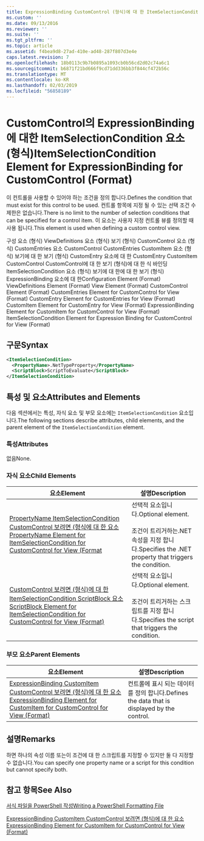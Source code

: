 ```yaml
---
title: ExpressionBinding CustomControl (형식)에 대 한 ItemSelectionCondition 요소 | Microsoft Docs
ms.custom: ''
ms.date: 09/13/2016
ms.reviewer: ''
ms.suite: ''
ms.tgt_pltfrm: ''
ms.topic: article
ms.assetid: f4bea9d8-27ad-410e-ad48-287f807d3e4e
caps.latest.revision: 7
ms.openlocfilehash: 18b0113c9b7b0895a1093cb0b56cd2d02c74a6c1
ms.sourcegitcommit: b6871f21bd666f9cd71dd336bb3f844cf472b56c
ms.translationtype: MT
ms.contentlocale: ko-KR
ms.lasthandoff: 02/03/2019
ms.locfileid: "56858189"
---
```

# <a name="itemselectioncondition-element-for-expressionbinding-for-customcontrol-format"></a><span data-ttu-id="b895c-102">CustomControl의 ExpressionBinding에 대한 ItemSelectionCondition 요소(형식)</span><span class="sxs-lookup"><span data-stu-id="b895c-102">ItemSelectionCondition Element for ExpressionBinding for CustomControl (Format)</span></span>

<span data-ttu-id="b895c-103">이 컨트롤을 사용할 수 있어야 하는 조건을 정의 합니다.</span><span class="sxs-lookup"><span data-stu-id="b895c-103">Defines the condition that must exist for this control to be used.</span></span> <span data-ttu-id="b895c-104">컨트롤 항목에 지정 될 수 있는 선택 조건 수 제한은 없습니다.</span><span class="sxs-lookup"><span data-stu-id="b895c-104">There is no limit to the number of selection conditions that can be specified for a control item.</span></span> <span data-ttu-id="b895c-105">이 요소는 사용자 지정 컨트롤 뷰를 정의할 때 사용 됩니다.</span><span class="sxs-lookup"><span data-stu-id="b895c-105">This element is used when defining a custom control view.</span></span>

<span data-ttu-id="b895c-106">구성 요소 (형식) ViewDefinitions 요소 (형식) 보기 (형식) CustomControl 요소 (형식) CustomEntries 요소 CustomControl CustomEntries CustomItem 요소 (형식) 보기에 대 한 보기 (형식) CustomEntry 요소에 대 한 CustomEntry CustomItem CustomControl CustomControl에 대 한 보기 (형식)에 대 한 식 바인딩 ItemSelectionCondition 요소 (형식) 보기에 대 한에 대 한 보기 (형식) ExpressionBinding 요소에 대 한</span><span class="sxs-lookup"><span data-stu-id="b895c-106">Configuration Element (Format) ViewDefinitions Element (Format) View Element (Format) CustomControl Element (Format) CustomEntries Element for CustomControl for View (Format) CustomEntry Element for CustomEntries for View (Format) CustomItem Element for CustomEntry for View (Format) ExpressionBinding Element for CustomItem for CustomControl for View (Format) ItemSelectionCondition Element for Expression Binding for CustomControl for View (Format)</span></span>

## <a name="syntax"></a><span data-ttu-id="b895c-107">구문</span><span class="sxs-lookup"><span data-stu-id="b895c-107">Syntax</span></span>

```xml
<ItemSelectionCondition>
  <PropertyName>.NetTypeProperty</PropertyName>
  <ScriptBlock>ScriptToEvaluate</ScriptBlock>
</ItemSelectionCondition>
```

## <a name="attributes-and-elements"></a><span data-ttu-id="b895c-108">특성 및 요소</span><span class="sxs-lookup"><span data-stu-id="b895c-108">Attributes and Elements</span></span>

<span data-ttu-id="b895c-109">다음 섹션에서는 특성, 자식 요소 및 부모 요소에는 `ItemSelectionCondition` 요소입니다.</span><span class="sxs-lookup"><span data-stu-id="b895c-109">The following sections describe attributes, child elements, and the parent element of the `ItemSelectionCondition` element.</span></span>

### <a name="attributes"></a><span data-ttu-id="b895c-110">특성</span><span class="sxs-lookup"><span data-stu-id="b895c-110">Attributes</span></span>

<span data-ttu-id="b895c-111">없음</span><span class="sxs-lookup"><span data-stu-id="b895c-111">None.</span></span>

### <a name="child-elements"></a><span data-ttu-id="b895c-112">자식 요소</span><span class="sxs-lookup"><span data-stu-id="b895c-112">Child Elements</span></span>

|<span data-ttu-id="b895c-113">요소</span><span class="sxs-lookup"><span data-stu-id="b895c-113">Element</span></span>|<span data-ttu-id="b895c-114">설명</span><span class="sxs-lookup"><span data-stu-id="b895c-114">Description</span></span>|
|-------------|-----------------|
|[<span data-ttu-id="b895c-115">PropertyName ItemSelectionCondition CustomControl 보려면 (형식에 대 한 요소</span><span class="sxs-lookup"><span data-stu-id="b895c-115">PropertyName Element for ItemSelectionCondition for CustomControl for View (Format</span></span>](./propertyname-element-for-itemselectioncondition-for-customcontrol-for-view-format.md)|<span data-ttu-id="b895c-116">선택적 요소입니다.</span><span class="sxs-lookup"><span data-stu-id="b895c-116">Optional element.</span></span><br /><br /> <span data-ttu-id="b895c-117">조건이 트리거하는.NET 속성을 지정 합니다.</span><span class="sxs-lookup"><span data-stu-id="b895c-117">Specifies the .NET property that triggers the condition.</span></span>|
|[<span data-ttu-id="b895c-118">CustomControl 보려면 (형식)에 대 한 ItemSelectionCondition ScriptBlock 요소</span><span class="sxs-lookup"><span data-stu-id="b895c-118">ScriptBlock Element for ItemSelectionCondition for CustomControl for View (Format)</span></span>](./scriptblock-element-for-itemselectioncondition-for-customcontrol-for-view-format.md)|<span data-ttu-id="b895c-119">선택적 요소입니다.</span><span class="sxs-lookup"><span data-stu-id="b895c-119">Optional element.</span></span><br /><br /> <span data-ttu-id="b895c-120">조건이 트리거하는 스크립트를 지정 합니다.</span><span class="sxs-lookup"><span data-stu-id="b895c-120">Specifies the script that triggers the condition.</span></span>|

### <a name="parent-elements"></a><span data-ttu-id="b895c-121">부모 요소</span><span class="sxs-lookup"><span data-stu-id="b895c-121">Parent Elements</span></span>

|<span data-ttu-id="b895c-122">요소</span><span class="sxs-lookup"><span data-stu-id="b895c-122">Element</span></span>|<span data-ttu-id="b895c-123">설명</span><span class="sxs-lookup"><span data-stu-id="b895c-123">Description</span></span>|
|-------------|-----------------|
|[<span data-ttu-id="b895c-124">ExpressionBinding CustomItem CustomControl 보려면 (형식)에 대 한 요소</span><span class="sxs-lookup"><span data-stu-id="b895c-124">ExpressionBinding Element for CustomItem for CustomControl for View (Format)</span></span>](./expressionbinding-element-for-customitem-for-customcontrol-for-view-format.md)|<span data-ttu-id="b895c-125">컨트롤에 표시 되는 데이터를 정의 합니다.</span><span class="sxs-lookup"><span data-stu-id="b895c-125">Defines the data that is displayed by the control.</span></span>|

## <a name="remarks"></a><span data-ttu-id="b895c-126">설명</span><span class="sxs-lookup"><span data-stu-id="b895c-126">Remarks</span></span>

<span data-ttu-id="b895c-127">하면 하나의 속성 이름 또는이 조건에 대 한 스크립트를 지정할 수 있지만 둘 다 지정할 수 없습니다.</span><span class="sxs-lookup"><span data-stu-id="b895c-127">You can specify one property name or a script for this condition but cannot specify both.</span></span>

## <a name="see-also"></a><span data-ttu-id="b895c-128">참고 항목</span><span class="sxs-lookup"><span data-stu-id="b895c-128">See Also</span></span>

[<span data-ttu-id="b895c-129">서식 파일을 PowerShell 작성</span><span class="sxs-lookup"><span data-stu-id="b895c-129">Writing a PowerShell Formatting File</span></span>](./writing-a-powershell-formatting-file.md)

[<span data-ttu-id="b895c-130">ExpressionBinding CustomItem CustomControl 보려면 (형식)에 대 한 요소</span><span class="sxs-lookup"><span data-stu-id="b895c-130">ExpressionBinding Element for CustomItem for CustomControl for View (Format)</span></span>](./expressionbinding-element-for-customitem-for-customcontrol-for-view-format.md)
